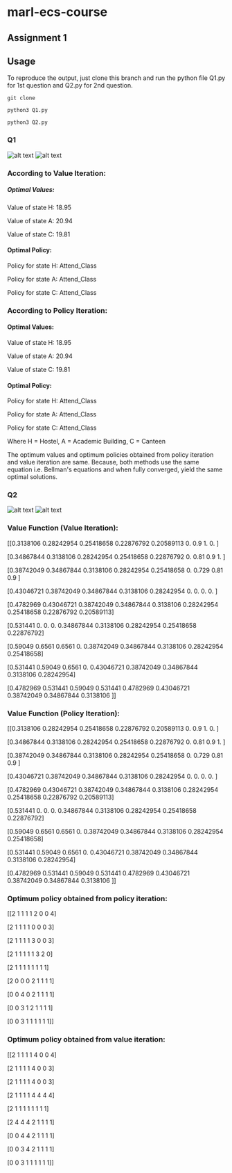 # marl-ecs-course
## Assignment 1

## Usage
 To reproduce the output, just clone this branch and run the python file Q1.py for 1st question and Q2.py for 2nd question.
 
    git clone 

    python3 Q1.py
    
    python3 Q2.py

### Q1

![alt text](Q1_MDP.jpg)
![alt text](Q1_table.jpg)

### According to Value Iteration:

##### Optimal Values:

Value of state H: 18.95

Value of state A: 20.94

Value of state C: 19.81

#### Optimal Policy:

Policy for state H: Attend_Class

Policy for state A: Attend_Class

Policy for state C: Attend_Class


### According to Policy Iteration:

#### Optimal Values:

Value of state H: 18.95

Value of state A: 20.94

Value of state C: 19.81

#### Optimal Policy:

Policy for state H: Attend_Class

Policy for state A: Attend_Class

Policy for state C: Attend_Class

Where H = Hostel, A = Academic Building, C = Canteen

The optimum values and optimum policies obtained from policy iteration and value iteration are same. Because, both methods use the same equation i.e. Bellman's equations and when fully converged, yield the same optimal solutions.

### Q2
![alt text](Q2_V.png)
![alt text](Q2_P.png)

### Value Function (Value Iteration):

[[0.3138106  0.28242954 0.25418658 0.22876792 0.20589113 0.  0.9        1.         0.        ]

 [0.34867844 0.3138106  0.28242954 0.25418658 0.22876792 0.  0.81       0.9        1.        ]
 
 [0.38742049 0.34867844 0.3138106  0.28242954 0.25418658 0.  0.729      0.81       0.9       ]
 
 [0.43046721 0.38742049 0.34867844 0.3138106  0.28242954 0.  0.         0.         0.        ]
 
 [0.4782969  0.43046721 0.38742049 0.34867844 0.3138106  0.28242954  0.25418658 0.22876792 0.20589113]
 
 [0.531441   0.         0.         0.         0.34867844 0.3138106  0.28242954 0.25418658 0.22876792]
 
 [0.59049    0.6561     0.6561     0.         0.38742049 0.34867844  0.3138106  0.28242954 0.25418658]
 
 [0.531441   0.59049    0.6561     0.         0.43046721 0.38742049  0.34867844 0.3138106  0.28242954]
 
 [0.4782969  0.531441   0.59049    0.531441   0.4782969  0.43046721  0.38742049 0.34867844 0.3138106 ]]

### Value Function (Policy Iteration):

[[0.3138106  0.28242954 0.25418658 0.22876792 0.20589113 0.  0.9        1.         0.        ]

 [0.34867844 0.3138106  0.28242954 0.25418658 0.22876792 0.  0.81       0.9        1.        ]
 
 [0.38742049 0.34867844 0.3138106  0.28242954 0.25418658 0.  0.729      0.81       0.9       ]
 
 [0.43046721 0.38742049 0.34867844 0.3138106  0.28242954 0.  0.         0.         0.        ]
 
 [0.4782969  0.43046721 0.38742049 0.34867844 0.3138106  0.28242954  0.25418658 0.22876792 0.20589113]
 
 [0.531441   0.         0.         0.         0.34867844 0.3138106  0.28242954 0.25418658 0.22876792]
 
 [0.59049    0.6561     0.6561     0.         0.38742049 0.34867844  0.3138106  0.28242954 0.25418658]
 
 [0.531441   0.59049    0.6561     0.         0.43046721 0.38742049  0.34867844 0.3138106  0.28242954]
 
 [0.4782969  0.531441   0.59049    0.531441   0.4782969  0.43046721  0.38742049 0.34867844 0.3138106 ]]

### Optimum policy obtained from policy iteration:

[[2 1 1 1 1 2 0 0 4]

 [2 1 1 1 1 0 0 0 3]
 
 [2 1 1 1 1 3 0 0 3]
 
 [2 1 1 1 1 1 3 2 0]
 
 [2 1 1 1 1 1 1 1 1]
 
 [2 0 0 0 2 1 1 1 1]
 
 [0 0 4 0 2 1 1 1 1]
 
 [0 0 3 1 2 1 1 1 1]
 
 [0 0 3 1 1 1 1 1 1]]

### Optimum policy obtained from value iteration:

[[2 1 1 1 1 4 0 0 4]

 [2 1 1 1 1 4 0 0 3]
 
 [2 1 1 1 1 4 0 0 3]
 
 [2 1 1 1 1 4 4 4 4]
 
 [2 1 1 1 1 1 1 1 1]
 
 [2 4 4 4 2 1 1 1 1]
 
 [0 0 4 4 2 1 1 1 1]
 
 [0 0 3 4 2 1 1 1 1]
 
 [0 0 3 1 1 1 1 1 1]]
